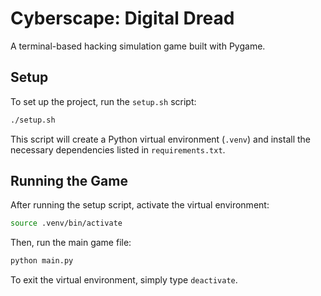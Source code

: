 # Cyberscape: Digital Dread

A terminal-based hacking simulation game built with Pygame.

## Setup

To set up the project, run the `setup.sh` script:

```bash
./setup.sh
```

This script will create a Python virtual environment (`.venv`) and install the necessary dependencies listed in `requirements.txt`.

## Running the Game

After running the setup script, activate the virtual environment:

```bash
source .venv/bin/activate
```

Then, run the main game file:

```bash
python main.py
```

To exit the virtual environment, simply type `deactivate`.